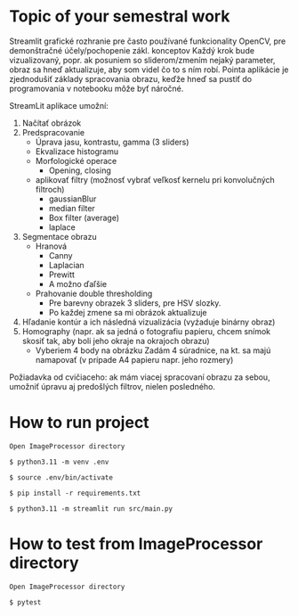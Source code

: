 # Topic of your semestral work

Streamlit grafické rozhranie pre často používané funkcionality OpenCV, pre demonštračné účely/pochopenie zákl. konceptov
Každý krok bude vizualizovaný, popr. ak posuniem so sliderom/zmením nejaký parameter, obraz sa hneď aktualizuje, aby som
videl čo to s ním robí. Pointa aplikácie je zjednodušiť základy spracovania obrazu, keďže hneď sa pustiť do
programovania v notebooku môže byť náročné.

StreamLit aplikace umožní:

1. Načítať obrázok
2. Predspracovanie
    - Úprava jasu, kontrastu, gamma (3 sliders)
    - Ekvalizace histogramu
    - Morfologické operace
        - Opening, closing
    - aplikovať filtry (možnosť vybrať veľkosť kernelu pri konvolučných filtroch)
        - gaussianBlur
        - median filter
        - Box filter (average)
        - laplace
3. Segmentace obrazu
    - Hranová
        - Canny
        - Laplacian
        - Prewitt
        - A možno ďaľšie
    - Prahovanie double thresholding
        - Pre barevny obrazek 3 sliders, pre HSV slozky.
        - Po každej zmene sa mi obrázok aktualizuje
4. Hľadanie kontúr a ich následná vizualizácia (vyźaduje binárny obraz)
5. Homography (napr. ak sa jedná o fotografiu papieru, chcem snímok skosiť tak, aby boli jeho okraje na okrajoch obrazu)
    - Vyberiem 4 body na obrázku
      Zadám 4 súradnice, na kt. sa majú namapovať (v prípade A4 papieru napr. jeho rozmery)

Požiadavka od cvičiaceho: ak mám viacej spracovaní obrazu za sebou, umožniť úpravu aj predošlých filtrov, nielen
posledného.

# How to run project

`Open ImageProcessor directory`

`$ python3.11 -m venv .env`

`$ source .env/bin/activate`

`$ pip install -r requirements.txt`

`$ python3.11 -m streamlit run src/main.py`

# How to test from ImageProcessor directory

`Open ImageProcessor directory`

`$ pytest`